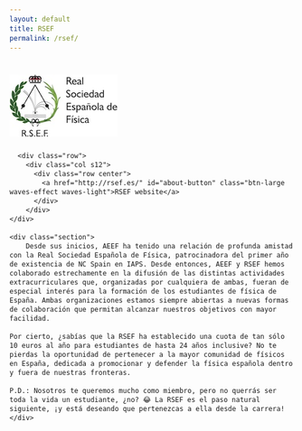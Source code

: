 ```yaml
---
layout: default
title: RSEF
permalink: /rsef/
---
```


<div id="index-banner">
  <div class="row">
      <div class="col l4 offset-l4 s8 offset-s2">
	<h1>
	  <img id="index-top-logo" src="/img/rsef.jpg" alt="Logo de RSEF">
	</h1>
      </div>
  </div>
</div>

<div class="no-pad-top" id="index-page">
  <div class="container">
      
      <div class="row">
        <div class="col s12">
          <div class="row center">
            <a href="http://rsef.es/" id="about-button" class="btn-large waves-effect waves-light">RSEF website</a>
          </div>
        </div>
    </div>
      
    <div class="section">
        Desde sus inicios, AEEF ha tenido una relación de profunda amistad con la Real Sociedad Española de Física, patrocinadora del primer año de existencia de NC Spain en IAPS. Desde entonces, AEEF y RSEF hemos colaborado estrechamente en la difusión de las distintas actividades extracurriculares que, organizadas por cualquiera de ambas, fueran de especial interés para la formación de los estudiantes de física de España. Ambas organizaciones estamos siempre abiertas a nuevas formas de colaboración que permitan alcanzar nuestros objetivos con mayor facilidad.
	
	Por cierto, ¿sabías que la RSEF ha establecido una cuota de tan sólo 10 euros al año para estudiantes de hasta 24 años inclusive? No te pierdas la oportunidad de pertenecer a la mayor comunidad de físicos en España, dedicada a promocionar y defender la física española dentro y fuera de nuestras fronteras.

	P.D.: Nosotros te queremos mucho como miembro, pero no querrás ser toda la vida un estudiante, ¿no? 😂 La RSEF es el paso natural siguiente, ¡y está deseando que pertenezcas a ella desde la carrera!
    </div>    

  
